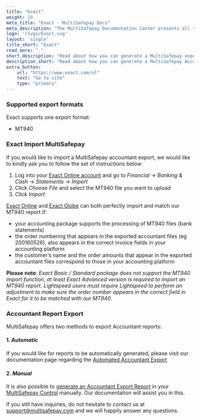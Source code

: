 ```yaml
---
title: "Exact"
weight: 20
meta_title: "Exact - MultiSafepay Docs"
meta_description: "The MultiSafepay Documentation Center presents all relevant information about our Plugins and API. You can also find support pages for payment methods, tools and general questions as well as the contact details of our Support and Integration Teams."
logo: '/svgs/Exact.svg'
layout: 'single'
title_short: "Exact"
read_more: "."
short_description: "Read about how you can generate a MultiSafepay export and import to your Exact platform"
description_short: "Read about how you can generate a MultiSafepay Accountant Export for your Exact software platform."
extra_button:
    url: "https://www.exact.com/nl" 
    text: "Go to site" 
    type: "primary"
---
```


### Supported export formats

Exact supports one export format:

* MT940

### Exact Import MultiSafepay

If you would like to import a MultiSafepay accountant export, we would like to kindly ask you to follow the set of instructions below:

1. Log into your [Exact Online account](https://start.exactonline.nl/docs/Login.aspx?ReturnUrl=%2fdocs%2fMenuPortal.aspx#_ga=2.221698527.659438293.1581330144-1715983246.1581330144) and go to _Financial_ -> _Banking & Cash_ -> _Statements_ -> _Import_
2. Click _Choose File_ and select the MT940 file you want to upload
3. _Click Import_

[Exact Online](https://www.exact.com/software/exact-online) and [Exact Globe](https://www.exact.com/software/exact-globe) can both perfectly import and match our MT940 report if:

* your accounting package supports the processing of MT940 files (bank statements)
* the order numbering that appears in the exported accountant files (eg 200160526), also appears in the correct invoice fields in your accounting platform
* the customer’s name and the order amounts that appear in the exported accountant files correspond to those in your accounting platform

__Please note__: _Exact Basic / Standard package does not support the MT940 import function, at least Exact Advanced version is required to import an MT940 report. Lightspeed users must require Lightspeed to perform an adjustment to make sure the order number appears in the correct field in Exact for it to be matched with our MT940._

### Accountant Report Export

MultiSafepay offers two methods to export Accountant reports:

#### 1. _Automatic_

If you would like for reports to be automatically generated, please visit our documentation page regarding the [Automated Accountant Export](https://docs.multisafepay.com/tools/reports/automatic-reports)


#### 2. _Manual_

It is also possible to [generate an Accountant Export Report](https://docs.multisafepay.com/tools/reports/accountant-report-export) in your [MultiSafepay Control](https://merchant.multisafepay.com) manually. Our documentation will assist you in this.


If you still have inquiries, do not hesitate to contact us at <support@multisafepay.com> and we will happily answer any questions.